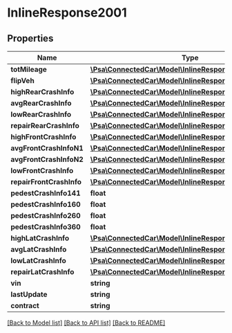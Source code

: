 # InlineResponse2001

## Properties
Name | Type | Description | Notes
------------ | ------------- | ------------- | -------------
**totMileage** | [**\Psa\ConnectedCar\Model\InlineResponse2001TotMileage**](InlineResponse2001TotMileage.md) |  | [optional] 
**flipVeh** | [**\Psa\ConnectedCar\Model\InlineResponse2001TotMileage**](InlineResponse2001TotMileage.md) |  | [optional] 
**highRearCrashInfo** | [**\Psa\ConnectedCar\Model\InlineResponse2001TotMileage**](InlineResponse2001TotMileage.md) |  | [optional] 
**avgRearCrashInfo** | [**\Psa\ConnectedCar\Model\InlineResponse2001TotMileage**](InlineResponse2001TotMileage.md) |  | [optional] 
**lowRearCrashInfo** | [**\Psa\ConnectedCar\Model\InlineResponse2001TotMileage**](InlineResponse2001TotMileage.md) |  | [optional] 
**repairRearCrashInfo** | [**\Psa\ConnectedCar\Model\InlineResponse2001TotMileage**](InlineResponse2001TotMileage.md) |  | [optional] 
**highFrontCrashInfo** | [**\Psa\ConnectedCar\Model\InlineResponse2001TotMileage**](InlineResponse2001TotMileage.md) |  | [optional] 
**avgFrontCrashInfoN1** | [**\Psa\ConnectedCar\Model\InlineResponse2001TotMileage**](InlineResponse2001TotMileage.md) |  | [optional] 
**avgFrontCrashInfoN2** | [**\Psa\ConnectedCar\Model\InlineResponse2001TotMileage**](InlineResponse2001TotMileage.md) |  | [optional] 
**lowFrontCrashInfo** | [**\Psa\ConnectedCar\Model\InlineResponse2001TotMileage**](InlineResponse2001TotMileage.md) |  | [optional] 
**repairFrontCrashInfo** | [**\Psa\ConnectedCar\Model\InlineResponse2001TotMileage**](InlineResponse2001TotMileage.md) |  | [optional] 
**pedestCrashInfo141** | **float** |  | [optional] 
**pedestCrashInfo160** | **float** |  | [optional] 
**pedestCrashInfo260** | **float** |  | [optional] 
**pedestCrashInfo360** | **float** |  | [optional] 
**highLatCrashInfo** | [**\Psa\ConnectedCar\Model\InlineResponse2001TotMileage**](InlineResponse2001TotMileage.md) |  | [optional] 
**avgLatCrashInfo** | [**\Psa\ConnectedCar\Model\InlineResponse2001TotMileage**](InlineResponse2001TotMileage.md) |  | [optional] 
**lowLatCrashInfo** | [**\Psa\ConnectedCar\Model\InlineResponse2001TotMileage**](InlineResponse2001TotMileage.md) |  | [optional] 
**repairLatCrashInfo** | [**\Psa\ConnectedCar\Model\InlineResponse2001TotMileage**](InlineResponse2001TotMileage.md) |  | [optional] 
**vin** | **string** |  | [optional] 
**lastUpdate** | **string** |  | [optional] 
**contract** | **string** |  | [optional] 

[[Back to Model list]](../README.md#documentation-for-models) [[Back to API list]](../README.md#documentation-for-api-endpoints) [[Back to README]](../README.md)


